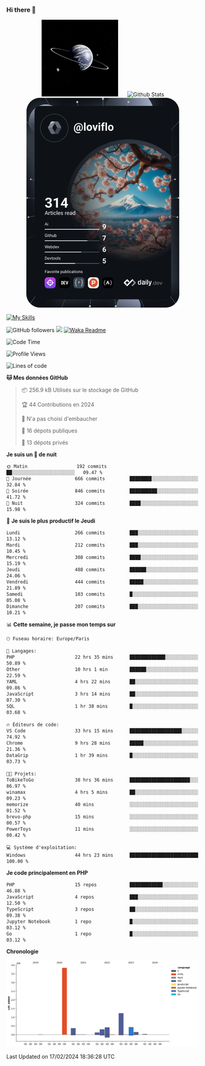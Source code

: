### Hi there 👋

<p align="center">
  <img src="https://github.com/Loviflo/Loviflo/blob/main/img/portrait.jpg" alt="Loviflo" height="200" style="margin-right: 20px"/>
  <img src="https://github-readme-stats.vercel.app/api?username=Loviflo&show_icons=true&theme=graywhite" alt="Github Stats" />
  <a href="https://app.daily.dev/loviflo"><img src="https://github.com/loviflo/loviflo/blob/main/devcard.svg" width="400" alt="Loviflo's Dev Card"/></a>
</p>

[![My Skills](https://skillicons.dev/icons?i=php,laravel,symfony,dotnet,cs,nodejs,mysql,postgres,js,ts,html,css,sass,angular,react,electron,docker,webpack,vscode,figma,git,github,gitlab,nginx,postman&perline=5)](https://skillicons.dev)

![GitHub followers](https://img.shields.io/github/followers/Loviflo?label=Follow&style=social)
![](https://visitor-badge.glitch.me/badge?page_id=Loviflo.Loviflo)
[![Waka Readme](https://github.com/Loviflo/Loviflo/actions/workflows/update-stats.yml/badge.svg)](https://github.com/Loviflo/Loviflo/actions/workflows/update-stats.yml)

<!--START_SECTION:waka-->
![Code Time](http://img.shields.io/badge/Code%20Time-1%2C917%20hrs%2055%20mins-blue)

![Profile Views](http://img.shields.io/badge/Vues%20du%20profil-0-blue)

![Lines of code](https://img.shields.io/badge/Depuis%20Hello%20World%2C%20j%27ai%20%C3%A9crit-6.9%20million%20Lignes%20de%20code-blue)

**🐱 Mes données GitHub** 

> 📦 256.9 kB Utilisés sur le stockage de GitHub 
 > 
> 🏆 44 Contributions en 2024
 > 
> 🚫 N'a pas choisi d'embaucher
 > 
> 📜 16 dépots publiques 
 > 
> 🔑 13 dépots privés 
 > 
**Je suis un 🦉 de nuit** 

```text
🌞 Matin                  192 commits         ██░░░░░░░░░░░░░░░░░░░░░░░   09.47 % 
🌆 Journée                666 commits         ████████░░░░░░░░░░░░░░░░░   32.84 % 
🌃 Soirée                 846 commits         ██████████░░░░░░░░░░░░░░░   41.72 % 
🌙 Nuit                   324 commits         ████░░░░░░░░░░░░░░░░░░░░░   15.98 % 
```
📅 **Je suis le plus productif le Jeudi** 

```text
Lundi                    266 commits         ███░░░░░░░░░░░░░░░░░░░░░░   13.12 % 
Mardi                    212 commits         ███░░░░░░░░░░░░░░░░░░░░░░   10.45 % 
Mercredi                 308 commits         ████░░░░░░░░░░░░░░░░░░░░░   15.19 % 
Jeudi                    488 commits         ██████░░░░░░░░░░░░░░░░░░░   24.06 % 
Vendredi                 444 commits         █████░░░░░░░░░░░░░░░░░░░░   21.89 % 
Samedi                   103 commits         █░░░░░░░░░░░░░░░░░░░░░░░░   05.08 % 
Dimanche                 207 commits         ███░░░░░░░░░░░░░░░░░░░░░░   10.21 % 
```


📊 **Cette semaine, je passe mon temps sur** 

```text
🕑︎ Fuseau horaire: Europe/Paris

💬 Langages: 
PHP                      22 hrs 35 mins      █████████████░░░░░░░░░░░░   50.89 % 
Other                    10 hrs 1 min        ██████░░░░░░░░░░░░░░░░░░░   22.59 % 
YAML                     4 hrs 22 mins       ██░░░░░░░░░░░░░░░░░░░░░░░   09.86 % 
JavaScript               3 hrs 14 mins       ██░░░░░░░░░░░░░░░░░░░░░░░   07.30 % 
SQL                      1 hr 38 mins        █░░░░░░░░░░░░░░░░░░░░░░░░   03.68 % 

🔥 Éditeurs de code: 
VS Code                  33 hrs 15 mins      ███████████████████░░░░░░   74.92 % 
Chrome                   9 hrs 28 mins       █████░░░░░░░░░░░░░░░░░░░░   21.36 % 
DataGrip                 1 hr 39 mins        █░░░░░░░░░░░░░░░░░░░░░░░░   03.73 % 

🐱‍💻 Projets: 
ToBikeToGo               38 hrs 36 mins      ██████████████████████░░░   86.97 % 
winamax                  4 hrs 5 mins        ██░░░░░░░░░░░░░░░░░░░░░░░   09.23 % 
memorize                 40 mins             ░░░░░░░░░░░░░░░░░░░░░░░░░   01.52 % 
brevo-php                15 mins             ░░░░░░░░░░░░░░░░░░░░░░░░░   00.57 % 
PowerToys                11 mins             ░░░░░░░░░░░░░░░░░░░░░░░░░   00.42 % 

💻 Système d'exploitation: 
Windows                  44 hrs 23 mins      █████████████████████████   100.00 % 
```

**Je code principalement en PHP** 

```text
PHP                      15 repos            ████████████░░░░░░░░░░░░░   46.88 % 
JavaScript               4 repos             ███░░░░░░░░░░░░░░░░░░░░░░   12.50 % 
TypeScript               3 repos             ██░░░░░░░░░░░░░░░░░░░░░░░   09.38 % 
Jupyter Notebook         1 repo              █░░░░░░░░░░░░░░░░░░░░░░░░   03.12 % 
Go                       1 repo              █░░░░░░░░░░░░░░░░░░░░░░░░   03.12 % 
```



**Chronologie**

![Lines of Code chart](https://raw.githubusercontent.com/Loviflo/Loviflo/main/assets/bar_graph.png)


 Last Updated on 17/02/2024 18:36:28 UTC
<!--END_SECTION:waka-->
